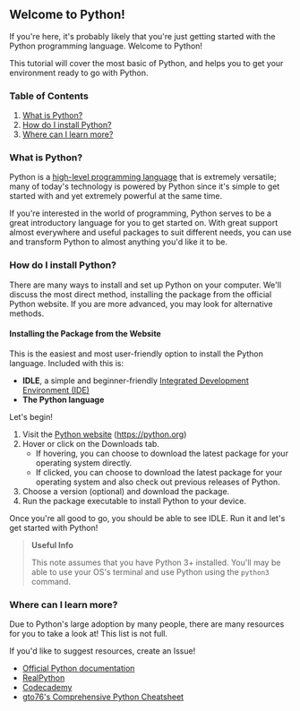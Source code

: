 ## Welcome to Python!

If you're here, it's probably likely that you're just getting started with the Python programming language. Welcome to Python!

This tutorial will cover the most basic of Python, and helps you to get your environment ready to go with Python.

### Table of Contents

1. [What is Python?](#what-is-python)
2. [How do I install Python?](#how-do-i-install-python)
3. [Where can I learn more?](#where-can-i-learn-more)

### What is Python?

Python is a [high-level programming language](https://en.wikipedia.org/wiki/High-level_programming_language) that is extremely versatile; many of today's technology is powered by Python since it's simple to get started with and yet extremely powerful at the same time.

If you're interested in the world of programming, Python serves to be a great introductory language for you to get started on. With great support almost everywhere and useful packages to suit different needs, you can use and transform Python to almost anything you'd like it to be.

### How do I install Python?

There are many ways to install and set up Python on your computer. We'll discuss the most direct method, installing the package from the official Python website. If you are more advanced, you may look for alternative methods.

#### Installing the Package from the Website

This is the easiest and most user-friendly option to install the Python language. Included with this is:

- **IDLE**, a simple and beginner-friendly [Integrated Development Environment (IDE)](https://en.wikipedia.org/wiki/Integrated_development_environment)
- **The Python language**

Let's begin!

1. Visit the [Python website](https://python.org) (https://python.org)
2. Hover or click on the Downloads tab.
    - If hovering, you can choose to download the latest package for your operating system directly.
    - If clicked, you can choose to download the latest package for your operating system and also check out previous releases of Python.
3. Choose a version (optional) and download the package.
4. Run the package executable to install Python to your device.

Once you're all good to go, you should be able to see IDLE. Run it and let's get started with Python!

> **Useful Info**
>
> This note assumes that you have Python 3+ installed. You'll may be able to use your OS's terminal and use Python using the `python3` command. 

### Where can I learn more?

Due to Python's large adoption by many people, there are many resources for you to take a look at! This list is not full.

If you'd like to suggest resources, create an Issue!

- [Official Python documentation](https://docs.python.org/3/)
- [RealPython](https://realpython.com/)
- [Codecademy](https://codecademy.com/)
- [gto76's Comprehensive Python Cheatsheet](https://github.com/gto76/python-cheatsheet)
